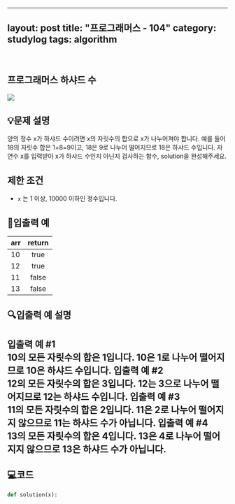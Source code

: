 ﻿
---
layout: post
title: "프로그래머스 - 104"
category: studylog
tags: algorithm
---

<br>

## 프로그래머스 하샤드 수


![](https://velog.velcdn.com/images/dlsdud9098/post/e1464da6-734f-4172-a5d3-8df73b71a328/image.png)
## 💡문제 설명
양의 정수 x가 하샤드 수이려면 x의 자릿수의 합으로 x가 나누어져야 합니다. 예를 들어 18의 자릿수 합은 1+8=9이고, 18은 9로 나누어 떨어지므로 18은 하샤드 수입니다. 자연수 x를 입력받아 x가 하샤드 수인지 아닌지 검사하는 함수, solution을 완성해주세요.


## 제한 조건
* ```x```
는 1 이상, 10000 이하인 정수입니다.




## 🔢입출력 예




<table><thead><tr><th>arr</th><th style="text-align: center">return</th></tr></thead><tbody><tr><td>10</td><td style="text-align: center">true</td></tr><tr><td>12</td><td style="text-align: center">true</td></tr><tr><td>11</td><td style="text-align: center">false</td></tr><tr><td>13</td><td style="text-align: center">false</td></tr></tbody>
</table>


## 🔍입출력 예 설명
<strong>입출력 예 #1</strong><br/>10의 모든 자릿수의 합은 1입니다. 10은 1로 나누어 떨어지므로 10은 하샤드 수입니다.
<strong>입출력 예 #2</strong><br/>12의 모든 자릿수의 합은 3입니다. 12는 3으로 나누어 떨어지므로 12는 하샤드 수입니다.
<strong>입출력 예 #3</strong><br/>11의 모든 자릿수의 합은 2입니다. 11은 2로 나누어 떨어지지 않으므로 11는 하샤드 수가 아닙니다.
<strong>입출력 예 #4</strong><br/>13의 모든 자릿수의 합은 4입니다. 13은 4로 나누어 떨어지지 않으므로 13은 하샤드 수가 아닙니다.
---


## 💻코드


```python
def solution(x):

